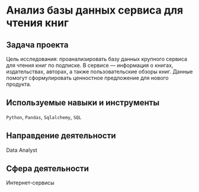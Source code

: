 # Анализ базы данных сервиса для чтения книг
## Задача проекта
Цель исследования: проанализировать базу данных крупного сервиса для чтения книг по подписке. 
В сервисе — информация о книгах, издательствах, авторах, а также пользовательские обзоры книг. 
Данные помогут сформулировать ценностное предложение для нового продукта.


## Используемые навыки и инструменты
`Python`, `Pandas`, `Sqlalchemy`, `SQL`

## Направдение деятельности
Data Analyst

## Сфера деятельности
Интернет-сервисы
